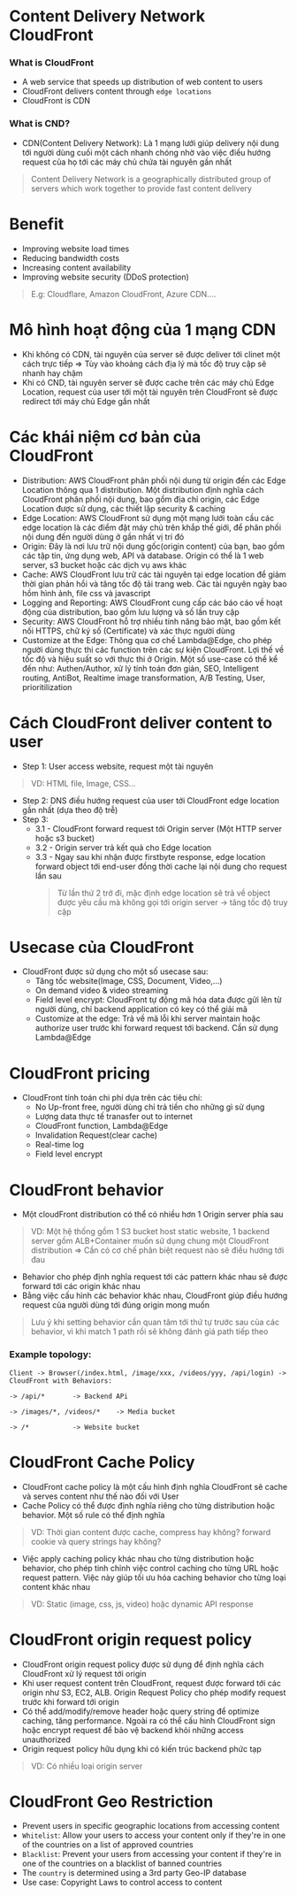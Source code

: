 # Content Delivery Network CloudFront
### What is CloudFront
- A web service that speeds up distribution of web content to users
- CloudFront delivers content through `edge locations`
- CloudFront is CDN

### What is CND?
- CDN(Content Delivery Network): Là 1 mạng lưới giúp delivery nội dung tới người dùng cuối một cách nhanh chóng nhờ vào việc điều hướng request của họ tới các máy chủ chứa tài nguyên gần nhất
>Content Delivery Network is a geographically distributed group of servers which work together to provide fast content delivery

# Benefit
- Improving website load times
- Reducing bandwidth costs
- Increasing content availability
- Improving website security (DDoS protection)
>E.g: Cloudflare, Amazon CloudFront, Azure CDN....

# Mô hình hoạt động của 1 mạng CDN
- Khi không có CDN, tài nguyên của server sẽ được deliver tới clinet một cách trực tiếp
  => Tùy vào khoảng cách địa lý mà tốc độ truy cập sẽ nhanh hay chậm
- Khi có CND, tài nguyên server sẽ được cache trên các máy chủ Edge Location, request của user tới một tài nguyên trên CloudFront sẽ được redirect tới máy chủ Edge gần nhất

# Các khái niệm cơ bản của CloudFront
- Distribution: AWS CloudFront phân phối nội dung từ origin đến các Edge Location thông qua 1 distribution. Một distribution định nghĩa cách CloudFront phân phối nội dung, bao gồm địa chỉ origin, các Edge Location được sử dụng, các thiết lập security & caching
- Edge Location: AWS CloudFront sử dụng một mạng lưới toàn cầu các edge location là các điểm đặt máy chủ trên khắp thế giới, để phân phối nội dung đến người dùng ở gần nhất vị trí đó
- Origin: Đây là nơi lưu trữ nội dung gốc(origin content) của bạn, bao gồm các tập tin, ứng dụng web, API và database. Origin có thể là 1 web server, s3 bucket hoặc các dịch vụ aws khác
- Cache: AWS CloudFront lưu trữ các tài nguyên tại edge location để giảm thời gian phản hồi và tăng tốc độ tải trang web. Các tài nguyên ngày bao hồm hình ảnh, file css và javascript
- Logging and Reporting: AWS CloudFront cung cấp các báo cáo về hoạt động của distribution, bao gồm lưu lượng và số lần truy cập
- Security: AWS CloudFront hỗ trợ nhiều tính năng bảo mật, bao gồm kết nối HTTPS, chữ ký số (Certificate) và xác thực người dùng
- Customize at the Edge: Thông qua cơ chế Lambda@Edge, cho phép người dùng thực thi các function trên các sự kiện CloudFront. Lợi thế về tốc độ và hiệu suất so với thực thi ở Origin. Một số use-case có thể kể đến như: Authen/Author, xử lý tính toán đơn giản, SEO, Intelligent routing, AntiBot, Realtime image transformation, A/B Testing, User, prioritilization

# Cách CloudFront deliver content to user
- Step 1: User access website, request một tài nguyên
>VD: HTML file, Image, CSS...

- Step 2: DNS điều hướng request của user tới CloudFront edge location gần nhất (dựa theo độ trễ)
- Step 3:
  + 3.1 - CloudFront forward request tới Origin server (Một HTTP server hoặc s3 bucket)
  + 3.2 - Origin server trả kết quả cho Edge location
  + 3.3 - Ngay sau khi nhận được firstbyte response, edge location forward object tới end-user đồng thời cache lại nội dung cho request lần sau
      >Từ lần thứ 2 trở đi, mặc định edge location sẽ trả về object được yêu cầu mà không gọi tới origin server -> tăng tốc độ truy cập


# Usecase của CloudFront
- CloudFront được sử dụng cho một số usecase sau:
  + Tăng tốc website(Image, CSS, Document, Video,...)
  + On demand video & video streaming
  + Field level encrypt: CloudFront tự động mã hóa data được gửi lên từ người dùng, chỉ backend application có key có thể giải mã
  + Customize at the edge: Trả về mã lỗi khi server maintain hoặc authorize user trước khi forward request tới backend. Cần sử dụng Lambda@Edge
# CloudFront pricing
- CloudFront tính toán chi phí dựa trên các tiêu chí:
  + No Up-front free, người dùng chỉ trả tiền cho những gì sử dụng
  + Lượng data thực tế tranasfer out to internet
  + CloudFront function, Lambda@Edge
  + Invalidation Request(clear cache)
  + Real-time log
  + Field level encrypt

# CloudFront behavior
- Một cloudFront distribution có thể có nhiều hơn 1 Origin server phía sau
>VD: Một hệ thống gồm 1 S3 bucket host static website, 1 backend server gồm ALB+Container muốn sử dụng chung một CloudFront distribution => Cần có cơ chế phân biệt request nào sẽ điều hướng tới đau

- Behavior cho phép định nghĩa request tới các pattern khác nhau sẽ được forward tới các origin khác nhau
- Bằng việc cấu hình các behavior khác nhau, CloudFront giúp điều hướng request của người dùng tới đúng origin mong muốn
>Lưu ý khi setting behavior cần quan tâm tới thứ tự trước sau của các behavior, vì khi match 1 path rồi sẽ không đánh giá path tiếp theo

### Example topology:
```
Client -> Browser(/index.html, /image/xxx, /videos/yyy, /api/login) -> CloudFront with Behaviors:
                                                                                    -> /api/*       -> Backend APi
                                                                                    -> /images/*, /videos/*    -> Media bucket
                                                                                    -> /*           -> Website bucket
```

# CloudFront Cache Policy
- CloudFront cache policy là một cấu hình định nghĩa CloudFront sẽ cache và serves content như thế nào đối với User
- Cache Policy có thể được định nghĩa riêng cho từng distribution hoặc behavior. Một số rule có thể định nghĩa
>VD: Thời gian content được cache, compress hay không? forward cookie và query strings hay không?

- Việc apply caching policy khác nhau cho từng distribution hoặc behavior, cho phép tinh chỉnh việc control caching cho từng URL hoặc request pattern. Việc này giúp tối ưu hóa caching behavior cho từng loại content khác nhau
>VD: Static (image, css, js, video) hoặc dynamic API response

# CloudFront origin request policy
- CloudFront origin request policy được sử dụng để định nghĩa cách CloudFront xử lý request tới origin
- Khi user request content trên CloudFront, request được forward tới các origin như S3, EC2, ALB. Origin Request Policy cho phép modify request trước khi forward tới origin
- Có thể add/modify/remove header hoặc query string để optimize caching, tăng performance. Ngoài ra có thể cấu hình CloudFront sign hoặc encrypt request để bảo vệ backend khỏi những access unauthorized
- Origin request policy hữu dụng khi có kiến trúc backend phức tạp
>VD: Có nhiều loại origin server

# CloudFront Geo Restriction
- Prevent users in specific geographic locations from accessing content
- `Whitelist`: Allow your users to access your content only if they're in one of the countries on a list of approved countries
- `Blacklist`: Prevent your users from accessing your content if they're in one of the countries on a blacklist of banned countries
- The `country` is determined using a 3rd party Geo-IP database
- Use case: Copyright Laws to control access to content
